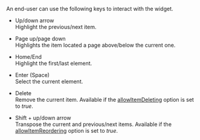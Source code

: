 An end-user can use the following keys to interact with the widget.

- Up/down arrow  
 Highlight the previous/next item.

- Page up/page down  
 Highlights the item located a page above/below the current one.

- Home/End  
 Highlight the first/last element.

- Enter (Space)  
 Select the current element.

- Delete  
 Remove the current item. Available if the [allowItemDeleting](/api-reference/10%20UI%20Widgets/dxList/1%20Configuration/allowItemDeleting.md '/Documentation/ApiReference/UI_Widgets/dxList/Configuration/#allowItemDeleting') option is set to *true*.

- Shift + up/down arrow  
 Transpose the current and previous/next items. Available if the [allowItemReordering](/api-reference/10%20UI%20Widgets/dxList/1%20Configuration/allowItemReordering.md '/Documentation/ApiReference/UI_Widgets/dxList/Configuration/#allowItemReordering') option is set to *true*.